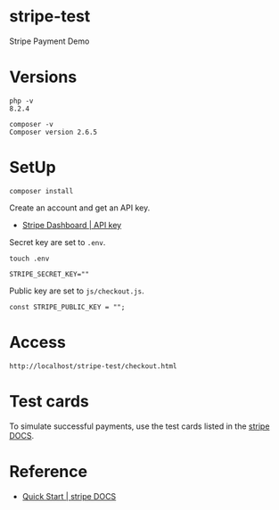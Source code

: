 # stripe-test

Stripe Payment Demo

# Versions
  
```
php -v
8.2.4
```

```
composer -v
Composer version 2.6.5
```

# SetUp

```
composer install
```

Create an account and get an API key.  
- [Stripe Dashboard | API key](https://dashboard.stripe.com/test/apikeys)

Secret key are set to ```.env```.
```
touch .env
```

```
STRIPE_SECRET_KEY=""
```

Public key are set to ```js/checkout.js```.
```
const STRIPE_PUBLIC_KEY = "";
```

# Access

```
http://localhost/stripe-test/checkout.html
```

# Test cards
To simulate successful payments, use the test cards listed in the [stripe DOCS](https://stripe.com/docs/testing?locale=ja-JP).


# Reference
- [Quick Start | stripe DOCS](https://stripe.com/docs/payments/quickstart)
